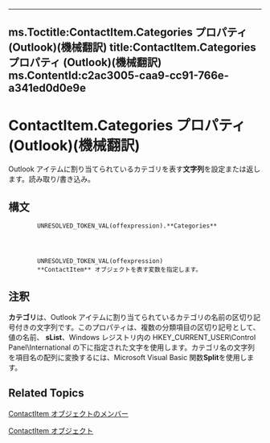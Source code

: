 

---
ms.Toctitle:ContactItem.Categories プロパティ (Outlook)(機械翻訳)
title:ContactItem.Categories プロパティ (Outlook)(機械翻訳)
ms.ContentId:c2ac3005-caa9-cc91-766e-a341ed0d0e9e
---
# ContactItem.Categories プロパティ (Outlook)(機械翻訳)




Outlook アイテムに割り当てられているカテゴリを表す**文字列**を設定または返します。読み取り/書き込み。

## 構文

            UNRESOLVED_TOKEN_VAL(offexpression).**Categories**




            UNRESOLVED_TOKEN_VAL(offexpression)
            **ContactItem** オブジェクトを表す変数を指定します。



## 注釈
**カテゴリ**は、Outlook アイテムに割り当てられているカテゴリの名前の区切り記号付きの文字列です。このプロパティは、複数の分類項目の区切り記号として、値の名前、 **sList**、Windows レジストリ内の HKEY_CURRENT_USER\Control Panel\International の下に指定された文字を使用します。カテゴリ名の文字列を項目名の配列に変換するには、Microsoft Visual Basic 関数**Split**を使用します。



## Related Topics

[ContactItem オブジェクトのメンバー](a8b13369-4c87-02aa-e62a-1f3067e559fa.md)

[ContactItem オブジェクト](8e32093c-a678-f1fd-3f35-c2d8994d166f.md)




